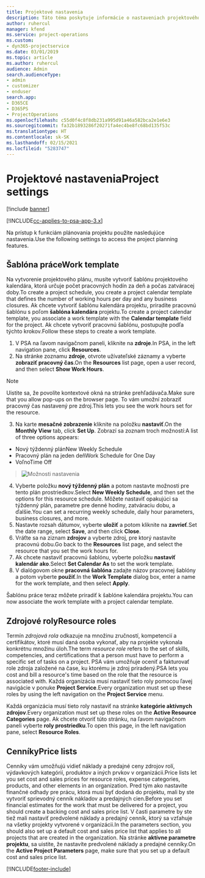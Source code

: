 ```yaml
---
title: Projektové nastavenia
description: Táto téma poskytuje informácie o nastaveniach projektového manažmentu.
author: ruhercul
manager: kfend
ms.service: project-operations
ms.custom:
- dyn365-projectservice
ms.date: 03/01/2019
ms.topic: article
ms.author: ruhercul
audience: Admin
search.audienceType:
- admin
- customizer
- enduser
search.app:
- D365CE
- D365PS
- ProjectOperations
ms.openlocfilehash: c55d0f4c8f8db231a995d91a46a582bca2e1e6e3
ms.sourcegitcommit: fa32b1893286f20271fa4ec4be8fc68bd135f53c
ms.translationtype: HT
ms.contentlocale: sk-SK
ms.lasthandoff: 02/15/2021
ms.locfileid: "5283747"
---
```

# <a name="project-settings"></a><span data-ttu-id="1c46a-103">Projektové nastavenia</span><span class="sxs-lookup"><span data-stu-id="1c46a-103">Project settings</span></span>

[!include [banner](../includes/psa-now-project-operations.md)]

[!INCLUDE[cc-applies-to-psa-app-3.x](../includes/cc-applies-to-psa-app-3x.md)]

<span data-ttu-id="1c46a-104">Na prístup k funkciám plánovania projektu použite nasledujúce nastavenia.</span><span class="sxs-lookup"><span data-stu-id="1c46a-104">Use the following settings to access the project planning features.</span></span>

## <a name="work-template"></a><span data-ttu-id="1c46a-105">Šablóna práce</span><span class="sxs-lookup"><span data-stu-id="1c46a-105">Work template</span></span>

<span data-ttu-id="1c46a-106">Na vytvorenie projektového plánu, musíte vytvoriť šablónu projektového kalendára, ktorá určuje počet pracovných hodín za deň a počas zatváracej doby.</span><span class="sxs-lookup"><span data-stu-id="1c46a-106">To create a project schedule, you create a project calendar template that defines the number of working hours per day and any business closures.</span></span> <span data-ttu-id="1c46a-107">Ak chcete vytvoriť šablónu kalendára projektu, priradíte pracovnú šablónu s poľom **šablóna kalendára** projektu.</span><span class="sxs-lookup"><span data-stu-id="1c46a-107">To create a project calendar template, you associate a work template with the **Calendar template** field for the project.</span></span> <span data-ttu-id="1c46a-108">Ak chcete vytvoriť pracovnú šablónu, postupujte podľa týchto krokov.</span><span class="sxs-lookup"><span data-stu-id="1c46a-108">Follow these steps to create a work template.</span></span>

1. <span data-ttu-id="1c46a-109">V PSA na ľavom navigačnom paneli, kliknite na **zdroje**.</span><span class="sxs-lookup"><span data-stu-id="1c46a-109">In PSA, in the left navigation pane, click **Resources**.</span></span> 
2. <span data-ttu-id="1c46a-110">Na stránke zoznamu **zdroje**, otvrote užívateľské záznamy a vyberte **zobraziť pracovný čas**.</span><span class="sxs-lookup"><span data-stu-id="1c46a-110">On the **Resources** list page, open a user record, and then select **Show Work Hours**.</span></span>

  > [!NOTE]
  > <span data-ttu-id="1c46a-111">Uistite sa, že povolíte kontextové okná na stránke prehľadávača.</span><span class="sxs-lookup"><span data-stu-id="1c46a-111">Make sure that you allow pop-ups on the browser page.</span></span> <span data-ttu-id="1c46a-112">To vám umožní zobraziť pracovný čas nastavený pre zdroj.</span><span class="sxs-lookup"><span data-stu-id="1c46a-112">This lets you see the work hours set for the resource.</span></span>
  
3. <span data-ttu-id="1c46a-113">Na karte **mesačné zobrazenie** kliknite na položku **nastaviť**.</span><span class="sxs-lookup"><span data-stu-id="1c46a-113">On the **Monthly View** tab, click **Set Up**.</span></span> <span data-ttu-id="1c46a-114">Zobrazí sa zoznam troch možností:</span><span class="sxs-lookup"><span data-stu-id="1c46a-114">A list of three options appears:</span></span> 

  - <span data-ttu-id="1c46a-115">Nový týždenný plán</span><span class="sxs-lookup"><span data-stu-id="1c46a-115">New Weekly Schedule</span></span>
  - <span data-ttu-id="1c46a-116">Pracovný plán na jeden deň</span><span class="sxs-lookup"><span data-stu-id="1c46a-116">Work Schedule for One Day</span></span>
  - <span data-ttu-id="1c46a-117">Voľno</span><span class="sxs-lookup"><span data-stu-id="1c46a-117">Time Off</span></span>

> ![Možnosti nastavenia](media/project-13.png)

4. <span data-ttu-id="1c46a-119">Vyberte položku **nový týždenný plán** a potom nastavte možnosti pre tento plán prostriedkov.</span><span class="sxs-lookup"><span data-stu-id="1c46a-119">Select **New Weekly Schedule**, and then set the options for this resource schedule.</span></span> <span data-ttu-id="1c46a-120">Môžete nastaviť opakujúci sa týždenný plán, parametre pre denné hodiny, zatváraciu dobu, a ďalšie.</span><span class="sxs-lookup"><span data-stu-id="1c46a-120">You can set a recurring weekly schedule, daily hour parameters, business closures, and more.</span></span>
5. <span data-ttu-id="1c46a-121">Nastavte rozsah dátumov, vyberte **uložiť** a potom kliknite na **zavrieť**.</span><span class="sxs-lookup"><span data-stu-id="1c46a-121">Set the date range, select **Save**, and then click **Close**.</span></span> 
6. <span data-ttu-id="1c46a-122">Vráťte sa na ziznam **zdrojov** a vyberte zdroj, pre ktorý nastavíte pracovnú dobu.</span><span class="sxs-lookup"><span data-stu-id="1c46a-122">Go back to the **Resources** list page, and select the resource that you set the work hours for.</span></span> 
7. <span data-ttu-id="1c46a-123">Ak chcete nastaviť pracovnú šablónu, vyberte položku **nastaviť kalendár ako**.</span><span class="sxs-lookup"><span data-stu-id="1c46a-123">Select **Set Calendar As** to set the work template.</span></span> 
8. <span data-ttu-id="1c46a-124">V dialógovom okne **pracovná šablóna** zadajte názov pracovnej šablóny a potom vyberte **použiť**.</span><span class="sxs-lookup"><span data-stu-id="1c46a-124">In the **Work Template** dialog box, enter a name for the work template, and then select **Apply**.</span></span> 

<span data-ttu-id="1c46a-125">Šablónu práce teraz môžete priradiť k šablóne kalendára projektu.</span><span class="sxs-lookup"><span data-stu-id="1c46a-125">You can now associate the work template with a project calendar template.</span></span>

## <a name="resource-roles"></a><span data-ttu-id="1c46a-126">Zdrojové roly</span><span class="sxs-lookup"><span data-stu-id="1c46a-126">Resource roles</span></span>

<span data-ttu-id="1c46a-127">Termín *zdrojová rola* odkazuje na množinu zručností, kompetencií a certifikátov, ktoré musí daná osoba vykonať, aby na projekte vykonala konkrétnu množinu úloh.</span><span class="sxs-lookup"><span data-stu-id="1c46a-127">The term *resource role* refers to the set of skills, competencies, and certifications that a person must have to perform a specific set of tasks on a project.</span></span> <span data-ttu-id="1c46a-128">PSA vám umožňuje oceniť a fakturovať role zdroja založené na čase, ku ktorému je zdroj priradený.</span><span class="sxs-lookup"><span data-stu-id="1c46a-128">PSA lets you cost and bill a resource's time based on the role that the resource is associated with.</span></span> <span data-ttu-id="1c46a-129">Každá organizácia musí nastaviť tieto roly pomocou ľavej navigácie v ponuke **Project Service**.</span><span class="sxs-lookup"><span data-stu-id="1c46a-129">Every organization must set up these roles by using the left navigation on the **Project Service** menu.</span></span>

<span data-ttu-id="1c46a-130">Každá organizácia musí tieto roly nastaviť na stránke **kategórie aktívnych zdrojov**.</span><span class="sxs-lookup"><span data-stu-id="1c46a-130">Every organization must set up these roles on the **Active Resource Categories** page.</span></span> <span data-ttu-id="1c46a-131">Ak chcete otvoriť túto stránku, na ľavom navigačnom paneli vyberte **roly prostriedku**.</span><span class="sxs-lookup"><span data-stu-id="1c46a-131">To open this page, in the left navigation pane, select **Resource Roles**.</span></span>

## <a name="price-lists"></a><span data-ttu-id="1c46a-132">Cenníky</span><span class="sxs-lookup"><span data-stu-id="1c46a-132">Price lists</span></span>

<span data-ttu-id="1c46a-133">Cenníky vám umožňujú vidieť náklady a predajné ceny zdrojov rolí, výdavkových kategórií, produktov a iných prvkov v organizácii.</span><span class="sxs-lookup"><span data-stu-id="1c46a-133">Price lists let you set cost and sales prices for resource roles, expense categories, products, and other elements in an organization.</span></span> <span data-ttu-id="1c46a-134">Pred tým ako nastavíte finančné odhady pre prácu, ktorá musí byť dodaná do projektu, mali by ste vytvoriť sprievodný cenník nákladov a predajných cien.</span><span class="sxs-lookup"><span data-stu-id="1c46a-134">Before you set financial estimates for the work that must be delivered for a project, you should create a backing cost and sales price list.</span></span> <span data-ttu-id="1c46a-135">V časti parametre by ste tiež mali nastaviť predvolené náklady a predajný cenník, ktorý sa vzťahuje na všetky projekty vytvorené v organizácii.</span><span class="sxs-lookup"><span data-stu-id="1c46a-135">In the parameters section, you should also set up a default cost and sales price list that applies to all projects that are created in the organization.</span></span> <span data-ttu-id="1c46a-136">Na stránke **aktívne parametre projektu**, sa uistite, že nastavíte predvolené náklady a predajné cenníky.</span><span class="sxs-lookup"><span data-stu-id="1c46a-136">On the **Active Project Parameters** page, make sure that you set up a default cost and sales price list.</span></span>


[!INCLUDE[footer-include](../includes/footer-banner.md)]